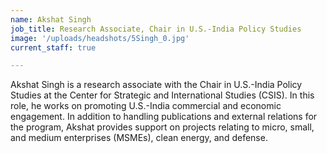 ```yaml
---
name: Akshat Singh
job_title: Research Associate, Chair in U.S.-India Policy Studies
image: '/uploads/headshots/5Singh_0.jpg'
current_staff: true

---
```

Akshat Singh is a research associate with the Chair in U.S.-India Policy Studies at the Center for Strategic and International Studies (CSIS). In this role, he works on promoting U.S.-India commercial and economic engagement. In addition to handling publications and external relations for the program, Akshat provides support on projects relating to micro, small, and medium enterprises (MSMEs), clean energy, and defense.
